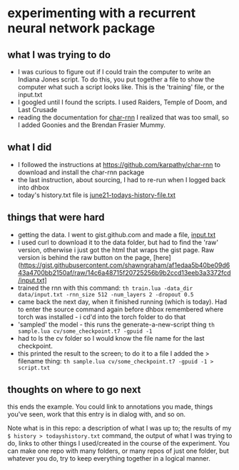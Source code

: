 # experimenting with a recurrent neural network package

## what I was trying to do
- I was curious to figure out if I could train the computer to write an Indiana Jones script. To do this, you put together a file to show the computer what such a script looks like. This is the 'training' file, or the input.txt
- I googled until I found the scripts. I used Raiders, Temple of Doom, and Last Crusade
- reading the documentation for [char-rnn](https://github.com/karpathy/char-rnn) I realized that was too small, so I added Goonies and the Brendan Frasier Mummy. 

## what I did
- I followed the instructions at https://github.com/karpathy/char-rnn to download and install the char-rnn package
- the last instruction, about sourcing, I had to re-run when I logged back into dhbox
- today's history.txt file is [june21-todays-history-file.txt](june21-todays-history-file.txt)

## things that were hard
- getting the data. I went to gist.github.com and made a file, [input.txt](https://gist.github.com/shawngraham/af1edaa5b40be09d643a4700bb2150af)
- I used curl to download it to the data folder, but had to find the 'raw' version, otherwise i just got the html that wraps the gist page. Raw version is behind the raw button on the page, [here](https://gist.githubusercontent.com/shawngraham/af1edaa5b40be09d643a4700bb2150af/raw/14c6a48715f20725256b9b2ccd13eeb3a3372fcd/input.txt]
- trained the rnn with this command: `th train.lua -data_dir data/input.txt -rnn_size 512 -num_layers 2 -dropout 0.5`
- came back the next day, when it finished running (which is today). Had to enter the source command again before dhbox remembered where torch was installed - i cd'd into the torch folder to do that
- 'sampled' the model - this runs the generate-a-new-script thing `th sample.lua cv/some_checkpoint.t7 -gpuid -1`
- had to ls the cv folder so I would know the file name for the last checkpoint. 
- this printed the result to the screen; to do it to a file I added the > filename thing: `th sample.lua cv/some_checkpoint.t7 -gpuid -1 > script.txt`

## thoughts on where to go next

this ends the example. You could link to annotations you made, things you've seen, work that this entry is in dialog with, and so on. 

Note what is in this repo: a description of what I was up to; the results of my `$ history > todayshistory.txt` command, the output of what I was trying to do, links to other things I used/created in the course of the experiment. You can make one repo with many folders, or many repos of just one folder, but whatever you do, try to keep everything together in a logical manner.

